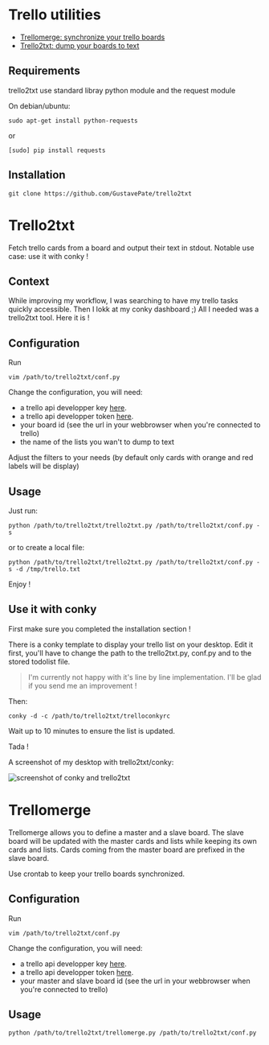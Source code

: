 Trello utilities
==================

* [Trellomerge: synchronize your trello boards](#trellomerge)
* [Trello2txt: dump your boards to text](#trello2txt)


## Requirements

trello2txt use standard libray python module and the request module

On debian/ubuntu:

    sudo apt-get install python-requests

or

    [sudo] pip install requests

## Installation

    git clone https://github.com/GustavePate/trello2txt


Trello2txt
==========

Fetch trello cards from a board and output their text in stdout. Notable use case: use it with conky !

## Context

While improving my workflow, I was searching to have my trello tasks quickly accessible.
Then I lokk at my conky dashboard ;)
All I needed was a trello2txt tool. Here it is !

## Configuration


Run

    vim /path/to/trello2txt/conf.py

Change the configuration, you will need:
- a trello api developper key [here](https://trello.com/docs/).
- a trello api developper token [here](https://trello.com/docs/).
- your board id (see the url in your webbrowser when you're connected to trello)
- the name of the lists you wan't to dump to text

Adjust the filters to your needs (by default only cards with orange and red labels will be display)

## Usage

Just run:

    python /path/to/trello2txt/trello2txt.py /path/to/trello2txt/conf.py -s

or to create a local file:

    python /path/to/trello2txt/trello2txt.py /path/to/trello2txt/conf.py -s -d /tmp/trello.txt

Enjoy !

## Use it with conky

First make sure you completed the installation section !

There is a conky template to display your trello list on your desktop.
Edit it first, you'll have to change the path to the trello2txt.py, conf.py and to the stored todolist file.

>I'm currently not happy with it's line by line implementation. I'll be glad if you send me an improvement !

Then:

    conky -d -c /path/to/trello2txt/trelloconkyrc

Wait up to 10 minutes to ensure the list is updated.

Tada !

A screenshot of my desktop with trello2txt/conky:

![screenshot of conky and trello2txt](https://raw.github.com/GustavePate/trello2txt/master/pics/trello+conky.png "Conky + Trello screenshot")


Trellomerge
===========

Trellomerge allows you to define a master and a slave board.
The slave board will be updated with the master cards and lists while keeping its own cards and lists.
Cards coming from the master board are prefixed in the slave board.

Use crontab to keep your trello boards synchronized.

## Configuration

Run

    vim /path/to/trello2txt/conf.py

Change the configuration, you will need:
- a trello api developper key [here](https://trello.com/docs/).
- a trello api developper token [here](https://trello.com/docs/).
- your master and slave board id (see the url in your webbrowser when you're connected to trello)

## Usage

    python /path/to/trello2txt/trellomerge.py /path/to/trello2txt/conf.py

